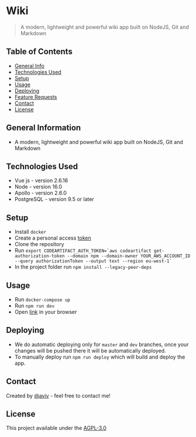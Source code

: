 # Wiki
> A modern, lightweight and powerful wiki app built on NodeJS, Git and Markdown

## Table of Contents
* [General Info](#general-information)
* [Technologies Used](#technologies-used)
* [Setup](#setup)
* [Usage](#usage)
* [Deploying](#Deploying)
* [Feature Requests](https://feedback.js.wiki/wiki)
* [Contact](#contact)
* [License](#license)



## General Information
- A modern, lightweight and powerful wiki app built on NodeJS, Git and Markdown

## Technologies Used
- Vue js - version 2.6.16
- Node - version 16.0
- Apollo - version 2.6.0
- PostgreSQL - version 9.5 or later

## Setup
- Install `docker`
- Create a personal access [token](https://docs.github.com/en/authentication/keeping-your-account-and-data-secure/creating-a-personal-access-token)
- Clone the repository
- Run ```export CODEARTIFACT_AUTH_TOKEN=`aws codeartifact get-authorization-token
  --domain npm --domain-owner YOUR_AWS_ACCOUNT_ID --query authorizationToken --output text --region eu-west-1` ```
- In the project folder run `npm install --legacy-peer-deps`


## Usage
- Run `docker-compose up`
- Run `npm run dev`
- Open [link](http://localhost:3000) in your browser


## Deploying
- We do automatic deploying only for `master` and `dev` branches, once your changes will be pushed there it will be automatically deployed.
- To manually deploy run `npm run deploy` which will build and deploy the app.

## Contact
Created by [@aviv](mailto:aviv@deel.com) - feel free to contact me!


## License
This project available under the [AGPL-3.0](https://github.com/requarks/wiki/blob/master/LICENSE)
